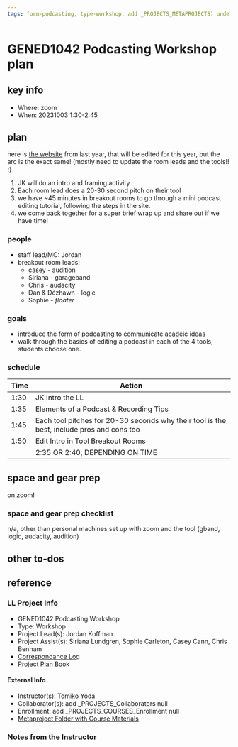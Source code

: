 ```yaml
---
tags: form-podcasting, type-workshop, add _PROJECTS_METAPROJECTS) undefined, workshop-plan
---
```



# GENED1042 Podcasting Workshop plan

## key info
- Where: zoom
- When: 20231003 1:30-2:45

## plan
here is [the website](https://www.canva.com/design/DAFQPllGLqc/9zcmtkTMxyiCvX6aCuRPfA/view?website&amp&amp&amp&amp&amp&utm_source=integration_slack&utm_medium=referral&utm_content=T0HTW3H0V&utm_campaign=unfurl_document-url_open-in-canva_hyperlink&utm_term=0b2fd5be-6192-4d4a-b728-9955a4172b23#2:podcast-workshop) from last year, that will be edited for this year, but the arc is the exact same! (mostly need to update the room leads and the tools!! ;)
1. JK will do an intro and framing activity
2. Each room lead does a 20-30 second pitch on their tool
3. we have ~45 minutes in breakout rooms to go through a mini podcast editing tutorial, following the steps in the site.
4. we come back together for a super brief wrap up and share out if we have time!

### people
* staff lead/MC: Jordan
* breakout room leads: 
    * casey - audition 
    * Siriana - garageband
    * Chris - audacity 
    * Dan & Dézhawn - logic
    * Sophie - *floater*

### goals
- introduce the form of podcasting to communicate acadeic ideas
- walk through the basics of editing a podcast in each of the 4 tools, students choose one.
### schedule

| Time | Action |  
| -------- | -------- | 
|1:30     | JK Intro the LL    | 
| 1:35     |  Elements of a Podcast & Recording Tips   | 
| 1:45     |  Each tool pitches for 20-30 seconds why their tool is the best, include pros and cons too    | 
|  1:50    |  Edit Intro in Tool Breakout Rooms    |  
 | 2:35 OR 2:40, DEPENDING ON TIME    |  Wrap up, Share out if time, Bye!    |
## space and gear prep
on zoom!

### space and gear prep checklist
n/a, other than personal machines set up with zoom and the tool (gband, logic, audacity, audition) 

## other to-dos

## reference
### LL Project Info
* GENED1042 Podcasting Workshop
* Type: Workshop
* Project Lead(s): Jordan Koffman
* Project Assist(s): Siriana Lundgren, Sophie Carleton, Casey Cann, Chris Benham
* [Correspondance Log](https://drive.google.com/drive/folders/1ahqjX2GYMEX85B5BhyNhhDJhDVT8tK_m?usp=drive_link)
* [Project Plan Book](https://hackmd.io/@ll-23-24/Sk-kalrC3)

#### External Info
* Instructor(s): Tomiko Yoda
* Collaborator(s): add _PROJECTS_Collaborators null
* Enrollment: add _PROJECTS_COURSES_Enrollment null
* [Metaproject Folder with Course Materials](https://drive.google.com/drive/folders/1-BI6y9iZkY5JuaDardtK6AWBJPMwOV7G)
### Notes from the Instructor

